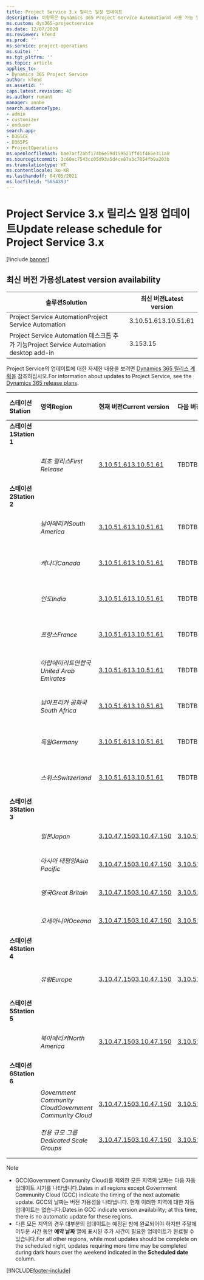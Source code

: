 ```yaml
---
title: Project Service 3.x 릴리스 일정 업데이트
description: 이항목은 Dynamics 365 Project Service Automation의 사용 가능 및 향후 릴리스에 대한 정보를 제공합니다.
ms.custom: dyn365-projectservice
ms.date: 12/07/2020
ms.reviewer: kfend
ms.prod: ''
ms.service: project-operations
ms.suite: ''
ms.tgt_pltfrm: ''
ms.topic: article
applies_to:
- Dynamics 365 Project Service
author: kfend
ms.assetid: ''
caps.latest.revision: 42
ms.author: rumant
manager: annbe
search.audienceType:
- admin
- customizer
- enduser
search.app:
- D365CE
- D365PS
- ProjectOperations
ms.openlocfilehash: bae7acf2abf174b6e59d159521ffd1f465e311a0
ms.sourcegitcommit: 3c60ac7543cc05d93a5d4ce87a3c7854fb9a203b
ms.translationtype: HT
ms.contentlocale: ko-KR
ms.lasthandoff: 04/05/2021
ms.locfileid: "5854393"
---
```

# <a name="update-release-schedule-for-project-service-3x"></a><span data-ttu-id="a9c0b-103">Project Service 3.x 릴리스 일정 업데이트</span><span class="sxs-lookup"><span data-stu-id="a9c0b-103">Update release schedule for Project Service 3.x</span></span>

[!include [banner](../includes/psa-now-project-operations.md)]

## <a name="latest-version-availability"></a><span data-ttu-id="a9c0b-104">최신 버전 가용성</span><span class="sxs-lookup"><span data-stu-id="a9c0b-104">Latest version availability</span></span>

| <span data-ttu-id="a9c0b-105">솔루션</span><span class="sxs-lookup"><span data-stu-id="a9c0b-105">Solution</span></span>  | <span data-ttu-id="a9c0b-106">최신 버전</span><span class="sxs-lookup"><span data-stu-id="a9c0b-106">Latest version</span></span> |
|-------|----|
| <span data-ttu-id="a9c0b-107">Project Service Automation</span><span class="sxs-lookup"><span data-stu-id="a9c0b-107">Project Service Automation</span></span>    | <span data-ttu-id="a9c0b-108">3.10.51.61</span><span class="sxs-lookup"><span data-stu-id="a9c0b-108">3.10.51.61</span></span> |
| <span data-ttu-id="a9c0b-109">Project Service Automation 데스크톱 추가 기능</span><span class="sxs-lookup"><span data-stu-id="a9c0b-109">Project Service Automation desktop add-in</span></span>                | <span data-ttu-id="a9c0b-110">3.15</span><span class="sxs-lookup"><span data-stu-id="a9c0b-110">3.15</span></span>          |

<span data-ttu-id="a9c0b-111">Project Service의 업데이트에 대한 자세한 내용을 보려면 [Dynamics 365 릴리스 계획](https://docs.microsoft.com/dynamics365/release-plans/)을 참조하십시오.</span><span class="sxs-lookup"><span data-stu-id="a9c0b-111">For information about updates to Project Service, see the [Dynamics 365 release plans](https://docs.microsoft.com/dynamics365/release-plans/).</span></span> 

| <span data-ttu-id="a9c0b-112">스테이션</span><span class="sxs-lookup"><span data-stu-id="a9c0b-112">Station</span></span>  | <span data-ttu-id="a9c0b-113">영역</span><span class="sxs-lookup"><span data-stu-id="a9c0b-113">Region</span></span> | <span data-ttu-id="a9c0b-114">현재 버전</span><span class="sxs-lookup"><span data-stu-id="a9c0b-114">Current version</span></span> | <span data-ttu-id="a9c0b-115">다음 버전</span><span class="sxs-lookup"><span data-stu-id="a9c0b-115">Next version</span></span> |  <span data-ttu-id="a9c0b-116">예약된 날짜</span><span class="sxs-lookup"><span data-stu-id="a9c0b-116">Scheduled date</span></span>
| :---   | :---   | :---   | :---   |:---   |         
|<span data-ttu-id="a9c0b-117"><strong>스테이션 1</strong></span><span class="sxs-lookup"><span data-stu-id="a9c0b-117"><strong>Station 1</strong></span></span> | |  |  | |
| | <span data-ttu-id="a9c0b-118"><i>최초 릴리스</i></span><span class="sxs-lookup"><span data-stu-id="a9c0b-118"><i>First Release</i></span></span> | [<span data-ttu-id="a9c0b-119">3.10.51.61</span><span class="sxs-lookup"><span data-stu-id="a9c0b-119">3.10.51.61</span></span>](whats-new-ur-30.md) | <span data-ttu-id="a9c0b-120">TBD</span><span class="sxs-lookup"><span data-stu-id="a9c0b-120">TBD</span></span> | <span data-ttu-id="a9c0b-121">2021년 4월 23일</span><span class="sxs-lookup"><span data-stu-id="a9c0b-121">April 23, 2021</span></span>
|<span data-ttu-id="a9c0b-122"><strong>스테이션 2</strong></span><span class="sxs-lookup"><span data-stu-id="a9c0b-122"><strong>Station 2</strong></span></span> | |  |  | |
| | <span data-ttu-id="a9c0b-123"><i>남아메리카</i></span><span class="sxs-lookup"><span data-stu-id="a9c0b-123"><i>South America</i></span></span> | [<span data-ttu-id="a9c0b-124">3.10.51.61</span><span class="sxs-lookup"><span data-stu-id="a9c0b-124">3.10.51.61</span></span>](whats-new-ur-30.md) | <span data-ttu-id="a9c0b-125">TBD</span><span class="sxs-lookup"><span data-stu-id="a9c0b-125">TBD</span></span> | <span data-ttu-id="a9c0b-126">2021년 4월 30일</span><span class="sxs-lookup"><span data-stu-id="a9c0b-126">April 30, 2021</span></span>
| | <span data-ttu-id="a9c0b-127"><i>캐나다</i></span><span class="sxs-lookup"><span data-stu-id="a9c0b-127"><i>Canada</i></span></span> | [<span data-ttu-id="a9c0b-128">3.10.51.61</span><span class="sxs-lookup"><span data-stu-id="a9c0b-128">3.10.51.61</span></span>](whats-new-ur-30.md) | <span data-ttu-id="a9c0b-129">TBD</span><span class="sxs-lookup"><span data-stu-id="a9c0b-129">TBD</span></span> | <span data-ttu-id="a9c0b-130">2021년 4월 30일</span><span class="sxs-lookup"><span data-stu-id="a9c0b-130">April 30, 2021</span></span>
| | <span data-ttu-id="a9c0b-131"><i>인도</i></span><span class="sxs-lookup"><span data-stu-id="a9c0b-131"><i>India</i></span></span> | [<span data-ttu-id="a9c0b-132">3.10.51.61</span><span class="sxs-lookup"><span data-stu-id="a9c0b-132">3.10.51.61</span></span>](whats-new-ur-30.md) | <span data-ttu-id="a9c0b-133">TBD</span><span class="sxs-lookup"><span data-stu-id="a9c0b-133">TBD</span></span> | <span data-ttu-id="a9c0b-134">2021년 4월 30일</span><span class="sxs-lookup"><span data-stu-id="a9c0b-134">April 30, 2021</span></span>
| | <span data-ttu-id="a9c0b-135"><i>프랑스</i></span><span class="sxs-lookup"><span data-stu-id="a9c0b-135"><i>France</i></span></span> | [<span data-ttu-id="a9c0b-136">3.10.51.61</span><span class="sxs-lookup"><span data-stu-id="a9c0b-136">3.10.51.61</span></span>](whats-new-ur-30.md) | <span data-ttu-id="a9c0b-137">TBD</span><span class="sxs-lookup"><span data-stu-id="a9c0b-137">TBD</span></span> | <span data-ttu-id="a9c0b-138">2021년 4월 30일</span><span class="sxs-lookup"><span data-stu-id="a9c0b-138">April 30, 2021</span></span>
| | <span data-ttu-id="a9c0b-139"><i>아랍에미리트연합국</i></span><span class="sxs-lookup"><span data-stu-id="a9c0b-139"><i>United Arab Emirates</i></span></span> | [<span data-ttu-id="a9c0b-140">3.10.51.61</span><span class="sxs-lookup"><span data-stu-id="a9c0b-140">3.10.51.61</span></span>](whats-new-ur-30.md) | <span data-ttu-id="a9c0b-141">TBD</span><span class="sxs-lookup"><span data-stu-id="a9c0b-141">TBD</span></span> | <span data-ttu-id="a9c0b-142">2021년 4월 30일</span><span class="sxs-lookup"><span data-stu-id="a9c0b-142">April 30, 2021</span></span>
| | <span data-ttu-id="a9c0b-143"><i>남아프리카 공화국</i></span><span class="sxs-lookup"><span data-stu-id="a9c0b-143"><i>South Africa</i></span></span> | [<span data-ttu-id="a9c0b-144">3.10.51.61</span><span class="sxs-lookup"><span data-stu-id="a9c0b-144">3.10.51.61</span></span>](whats-new-ur-30.md) | <span data-ttu-id="a9c0b-145">TBD</span><span class="sxs-lookup"><span data-stu-id="a9c0b-145">TBD</span></span> | <span data-ttu-id="a9c0b-146">2021년 4월 30일</span><span class="sxs-lookup"><span data-stu-id="a9c0b-146">April 30, 2021</span></span>
| | <span data-ttu-id="a9c0b-147"><i>독일</i></span><span class="sxs-lookup"><span data-stu-id="a9c0b-147"><i>Germany</i></span></span> | [<span data-ttu-id="a9c0b-148">3.10.51.61</span><span class="sxs-lookup"><span data-stu-id="a9c0b-148">3.10.51.61</span></span>](whats-new-ur-30.md) | <span data-ttu-id="a9c0b-149">TBD</span><span class="sxs-lookup"><span data-stu-id="a9c0b-149">TBD</span></span> | <span data-ttu-id="a9c0b-150">2021년 4월 30일</span><span class="sxs-lookup"><span data-stu-id="a9c0b-150">April 30, 2021</span></span>
| | <span data-ttu-id="a9c0b-151"><i>스위스</i></span><span class="sxs-lookup"><span data-stu-id="a9c0b-151"><i>Switzerland</i></span></span> | [<span data-ttu-id="a9c0b-152">3.10.51.61</span><span class="sxs-lookup"><span data-stu-id="a9c0b-152">3.10.51.61</span></span>](whats-new-ur-30.md) | <span data-ttu-id="a9c0b-153">TBD</span><span class="sxs-lookup"><span data-stu-id="a9c0b-153">TBD</span></span> | <span data-ttu-id="a9c0b-154">2021년 4월 30일</span><span class="sxs-lookup"><span data-stu-id="a9c0b-154">April 30, 2021</span></span>
|<span data-ttu-id="a9c0b-155"><strong>스테이션 3</strong></span><span class="sxs-lookup"><span data-stu-id="a9c0b-155"><strong>Station 3</strong></span></span> | |  |  | |
| | <span data-ttu-id="a9c0b-156"><i>일본</i></span><span class="sxs-lookup"><span data-stu-id="a9c0b-156"><i>Japan</i></span></span> | [<span data-ttu-id="a9c0b-157">3.10.47.150</span><span class="sxs-lookup"><span data-stu-id="a9c0b-157">3.10.47.150</span></span>](whats-new-ur-29-5.md) | [<span data-ttu-id="a9c0b-158">3.10.51.61</span><span class="sxs-lookup"><span data-stu-id="a9c0b-158">3.10.51.61</span></span>](whats-new-ur-30.md) | <span data-ttu-id="a9c0b-159">2021년 4월 9일</span><span class="sxs-lookup"><span data-stu-id="a9c0b-159">April 9, 2021</span></span>
| | <span data-ttu-id="a9c0b-160"><i>아시아 태평양</i></span><span class="sxs-lookup"><span data-stu-id="a9c0b-160"><i>Asia Pacific</i></span></span> | [<span data-ttu-id="a9c0b-161">3.10.47.150</span><span class="sxs-lookup"><span data-stu-id="a9c0b-161">3.10.47.150</span></span>](whats-new-ur-29-5.md) | [<span data-ttu-id="a9c0b-162">3.10.51.61</span><span class="sxs-lookup"><span data-stu-id="a9c0b-162">3.10.51.61</span></span>](whats-new-ur-30.md) | <span data-ttu-id="a9c0b-163">2021년 4월 9일</span><span class="sxs-lookup"><span data-stu-id="a9c0b-163">April 9, 2021</span></span>
| | <span data-ttu-id="a9c0b-164"><i>영국</i></span><span class="sxs-lookup"><span data-stu-id="a9c0b-164"><i>Great Britain</i></span></span> | [<span data-ttu-id="a9c0b-165">3.10.47.150</span><span class="sxs-lookup"><span data-stu-id="a9c0b-165">3.10.47.150</span></span>](whats-new-ur-29-5.md) | [<span data-ttu-id="a9c0b-166">3.10.51.61</span><span class="sxs-lookup"><span data-stu-id="a9c0b-166">3.10.51.61</span></span>](whats-new-ur-30.md) | <span data-ttu-id="a9c0b-167">2021년 4월 9일</span><span class="sxs-lookup"><span data-stu-id="a9c0b-167">April 9, 2021</span></span>
| | <span data-ttu-id="a9c0b-168"><i>오세아니아</i></span><span class="sxs-lookup"><span data-stu-id="a9c0b-168"><i>Oceana</i></span></span> | [<span data-ttu-id="a9c0b-169">3.10.47.150</span><span class="sxs-lookup"><span data-stu-id="a9c0b-169">3.10.47.150</span></span>](whats-new-ur-29-5.md) | [<span data-ttu-id="a9c0b-170">3.10.51.61</span><span class="sxs-lookup"><span data-stu-id="a9c0b-170">3.10.51.61</span></span>](whats-new-ur-30.md) | <span data-ttu-id="a9c0b-171">2021년 4월 9일</span><span class="sxs-lookup"><span data-stu-id="a9c0b-171">April 9, 2021</span></span>
|<span data-ttu-id="a9c0b-172"><strong>스테이션 4</strong></span><span class="sxs-lookup"><span data-stu-id="a9c0b-172"><strong>Station 4</strong></span></span> | |  |  | |
| | <span data-ttu-id="a9c0b-173"><i>유럽</i></span><span class="sxs-lookup"><span data-stu-id="a9c0b-173"><i>Europe</i></span></span> | [<span data-ttu-id="a9c0b-174">3.10.47.150</span><span class="sxs-lookup"><span data-stu-id="a9c0b-174">3.10.47.150</span></span>](whats-new-ur-29-5.md) | [<span data-ttu-id="a9c0b-175">3.10.51.61</span><span class="sxs-lookup"><span data-stu-id="a9c0b-175">3.10.51.61</span></span>](whats-new-ur-30.md) | <span data-ttu-id="a9c0b-176">2021년 4월 16일</span><span class="sxs-lookup"><span data-stu-id="a9c0b-176">April 16, 2021</span></span>
|<span data-ttu-id="a9c0b-177"><strong>스테이션 5</strong></span><span class="sxs-lookup"><span data-stu-id="a9c0b-177"><strong>Station 5</strong></span></span> | |  |  | |
| | <span data-ttu-id="a9c0b-178"><i>북아메리카</i></span><span class="sxs-lookup"><span data-stu-id="a9c0b-178"><i>North America</i></span></span> | [<span data-ttu-id="a9c0b-179">3.10.47.150</span><span class="sxs-lookup"><span data-stu-id="a9c0b-179">3.10.47.150</span></span>](whats-new-ur-29-5.md) | [<span data-ttu-id="a9c0b-180">3.10.51.61</span><span class="sxs-lookup"><span data-stu-id="a9c0b-180">3.10.51.61</span></span>](whats-new-ur-30.md) | <span data-ttu-id="a9c0b-181">2021년 4월 23일</span><span class="sxs-lookup"><span data-stu-id="a9c0b-181">April 23, 2021</span></span>
|<span data-ttu-id="a9c0b-182"><strong>스테이션 6</strong></span><span class="sxs-lookup"><span data-stu-id="a9c0b-182"><strong>Station 6</strong></span></span> | |  |  | |
| | <span data-ttu-id="a9c0b-183"><i>Government Community Cloud</i></span><span class="sxs-lookup"><span data-stu-id="a9c0b-183"><i>Government Community Cloud</i></span></span> | [<span data-ttu-id="a9c0b-184">3.10.47.150</span><span class="sxs-lookup"><span data-stu-id="a9c0b-184">3.10.47.150</span></span>](whats-new-ur-29-5.md) | [<span data-ttu-id="a9c0b-185">3.10.51.61</span><span class="sxs-lookup"><span data-stu-id="a9c0b-185">3.10.51.61</span></span>](whats-new-ur-30.md) | <span data-ttu-id="a9c0b-186">2021년 4월 30일</span><span class="sxs-lookup"><span data-stu-id="a9c0b-186">April 30, 2021</span></span>
| | <span data-ttu-id="a9c0b-187"><i>전용 규모 그룹</i></span><span class="sxs-lookup"><span data-stu-id="a9c0b-187"><i>Dedicated Scale Groups</i></span></span> | [<span data-ttu-id="a9c0b-188">3.10.47.150</span><span class="sxs-lookup"><span data-stu-id="a9c0b-188">3.10.47.150</span></span>](whats-new-ur-29-5.md) | [<span data-ttu-id="a9c0b-189">3.10.51.61</span><span class="sxs-lookup"><span data-stu-id="a9c0b-189">3.10.51.61</span></span>](whats-new-ur-30.md) | <span data-ttu-id="a9c0b-190">2021년 4월 30일</span><span class="sxs-lookup"><span data-stu-id="a9c0b-190">April 30, 2021</span></span>

>[!Note]
> - <span data-ttu-id="a9c0b-191">GCC(Government Community Cloud)를 제외한 모든 지역의 날짜는 다음 자동 업데이트 시기를 나타냅니다.</span><span class="sxs-lookup"><span data-stu-id="a9c0b-191">Dates in all regions except Government Community Cloud (GCC) indicate the timing of the next automatic update.</span></span> <span data-ttu-id="a9c0b-192">GCC의 날짜는 버전 가용성을 나타냅니다. 현재 이러한 지역에 대한 자동 업데이트는 없습니다.</span><span class="sxs-lookup"><span data-stu-id="a9c0b-192">Dates in GCC indicate version availability; at this time, there is no automatic update for these regions.</span></span>
> - <span data-ttu-id="a9c0b-193">다른 모든 지역의 경우 대부분의 업데이트는 예정된 밤에 완료되어야 하지만 주말에 어두운 시간 동안 **예약 날짜** 열에 표시된 추가 시간이 필요한 업데이트가 완료될 수 있습니다.</span><span class="sxs-lookup"><span data-stu-id="a9c0b-193">For all other regions, while most updates should be complete on the scheduled night, updates requiring more time may be completed during dark hours over the weekend indicated in the **Scheduled date** column.</span></span>


[!INCLUDE[footer-include](../includes/footer-banner.md)]
